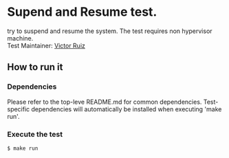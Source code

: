 # Supend and Resume test.
try to suspend and resume the system. The test requires non hypervisor machine. \
Test Maintainer: [Victor Ruiz](mailto:rvr@redhat.com) 

## How to run it

### Dependencies
Please refer to the top-leve README.md for common dependencies. Test-specific dependencies will automatically be installed when executing 'make run'.

### Execute the test
```bash
$ make run
```
